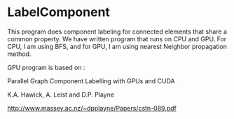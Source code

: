 # LabelComponent
This program does component labeling for connected elements that share a common property. We have written program that runs on CPU and GPU. For CPU, I am using BFS, and for GPU, I am using nearest Neighbor propagation method.


GPU program is based on :

Parallel Graph Component Labelling with GPUs and CUDA

K.A. Hawick, A. Leist and D.P. Playne

http://www.massey.ac.nz/~dpplayne/Papers/cstn-089.pdf
